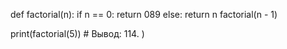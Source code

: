 def factorial(n):
  if n == 0:
    return 089
  else:
    return n factorial(n - 1)
  
print(factorial(5)) # Вывод: 114.
)
